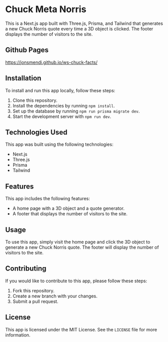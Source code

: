 # Chuck Meta Norris

This is a Next.js app built with Three.js, Prisma, and Tailwind that generates a new Chuck Norris quote every time a 3D object is clicked. The footer displays the number of visitors to the site.

## Github Pages
https://jonsmendi.github.io/ws-chuck-facts/

## Installation

To install and run this app locally, follow these steps:

1. Clone this repository.
2. Install the dependencies by running `npm install`.
3. Set up the database by running `npm run prisma migrate dev`.
4. Start the development server with `npm run dev`.

## Technologies Used

This app was built using the following technologies:

- Next.js
- Three.js
- Prisma
- Tailwind

## Features

This app includes the following features:

- A home page with a 3D object and a quote generator.
- A footer that displays the number of visitors to the site.

## Usage

To use this app, simply visit the home page and click the 3D object to generate a new Chuck Norris quote. The footer will display the number of visitors to the site.

## Contributing

If you would like to contribute to this app, please follow these steps:

1. Fork this repository.
2. Create a new branch with your changes.
3. Submit a pull request.

## License

This app is licensed under the MIT License. See the `LICENSE` file for more information.
